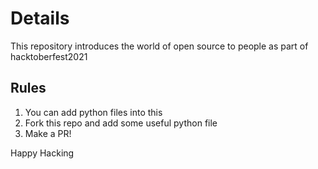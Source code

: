 # Details

This repository introduces the world of open source to people as part of hacktoberfest2021

## Rules

1. You can add python files into this
2. Fork this repo and add some useful python file
3. Make a PR!

Happy Hacking
